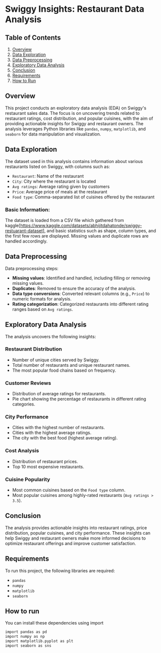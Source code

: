 # Swiggy Insights: Restaurant Data Analysis

## Table of Contents

1. [Overview](#overview)
2. [Data Exploration](#data-exploration)
3. [Data Preprocessing](#data-preprocessing)
4. [Exploratory Data Analysis](#exploratory-data-analysis)
5. [Conclusion](#conclusion)
6. [Requirements](#requirements)
7. [How to Run](#how-to-run)

## Overview

This project conducts an exploratory data analysis (EDA) on Swiggy's restaurant sales data. The focus is on uncovering trends related to restaurant ratings, cost distribution, and popular cuisines, with the aim of providing actionable insights for Swiggy and restaurant owners. The analysis leverages Python libraries like `pandas`, `numpy`, `matplotlib`, and `seaborn` for data manipulation and visualization.


## Data Exploration

The dataset used in this analysis contains information about various restaurants listed on Swiggy, with columns such as:
- `Restaurant`: Name of the restaurant
- `City`: City where the restaurant is located
- `Avg ratings`: Average rating given by customers
- `Price`: Average price of meals at the restaurant
- `Food type`: Comma-separated list of cuisines offered by the restaurant

### Basic Information:
The dataset is loaded from a CSV file which gathered from kaggle[https://www.kaggle.com/datasets/abhijitdahatonde/swiggy-restuarant-dataset], and basic statistics such as shape, column types, and the first few rows are displayed. Missing values and duplicate rows are handled accordingly.

## Data Preprocessing

Data preprocessing steps:
- **Missing values**: Identified and handled, including filling or removing missing values.
- **Duplicates**: Removed to ensure the accuracy of the analysis.
- **Data type conversions**: Converted relevant columns (e.g., `Price`) to numeric formats for analysis.
- **Rating categorization**: Categorized restaurants into different rating ranges based on `Avg ratings`.

## Exploratory Data Analysis

The analysis uncovers the following insights:

### Restaurant Distribution
- Number of unique cities served by Swiggy.
- Total number of restaurants and unique restaurant names.
- The most popular food chains based on frequency.

### Customer Reviews
- Distribution of average ratings for restaurants.
- Pie chart showing the percentage of restaurants in different rating categories.

### City Performance
- Cities with the highest number of restaurants.
- Cities with the highest average ratings.
- The city with the best food (highest average rating).

### Cost Analysis
- Distribution of restaurant prices.
- Top 10 most expensive restaurants.

### Cuisine Popularity
- Most common cuisines based on the `Food type` column.
- Most popular cuisines among highly-rated restaurants (`Avg ratings > 3.5`).

## Conclusion

The analysis provides actionable insights into restaurant ratings, price distribution, popular cuisines, and city performance. These insights can help Swiggy and restaurant owners make more informed decisions to optimize restaurant offerings and improve customer satisfaction.

## Requirements

To run this project, the following libraries are required:
- `pandas`
- `numpy`
- `matplotlib`
- `seaborn`

## How to run

You can install these dependencies using import

```bash
import pandas as pd
import numpy as np
import matplotlib.pyplot as plt
import seaborn as sns
